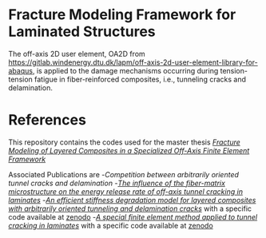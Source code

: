 # Fracture Modeling Framework for Laminated Structures
The off-axis 2D user element, OA2D from https://gitlab.windenergy.dtu.dk/lapm/off-axis-2d-user-element-library-for-abaqus, is applied to the damage mechanisms occurring during tension-tension fatigue in fiber-reinforced composites, i.e., tunneling cracks and delamination. 

# References
This repository contains the codes used for the master thesis [*Fracture Modeling of Layered Composites in a Specialized Off-Axis Finite Element Framework*](https://orbit.dtu.dk/en/activities/leon-herrmann-fracture-modeling-of-layered-composites-in-a-specia) 

Associated Publications are
-*Competition between arbitrarily oriented tunnel cracks and delamination*
-[*The influence of the fiber-matrix microstructure on the energy release rate of off-axis tunnel cracking in laminates*](https://doi.org/10.1016/j.compositesb.2022.110338)
-[*An efficient stiffness degradation model for layered composites with arbitrarily oriented tunneling and delamination cracks*](https://doi.org/10.1016/j.compscitech.2022.109729) with a specific code available at [zenodo](https://zenodo.org/records/5730309)
-[*A special finite element method applied to tunnel cracking in laminates*](http://dx.doi.org/10.1016/j.engfracmech.2022.108387) with a specific code available at [zenodo](https://zenodo.org/records/4421512)

